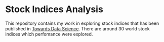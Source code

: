 # Stock Indices Analysis

This repository contains my work in exploring stock indices that has been published in [Towards Data Science](https://towardsdatascience.com/analyzing-world-stock-indices-performance-in-python-610df6a578f).
There are around 30 world stock indices which perfomance were explored.
